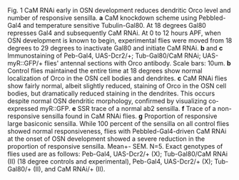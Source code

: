 Fig. 1
CaM RNAi early in OSN development reduces dendritic Orco level and number of responsive sensilla. **a** CaM knockdown scheme using Pebbled-Gal4 and temperature sensitive Tubulin-Gal80. At 18 degrees Gal80 represses Gal4 and subsequently CaM RNAi. At 0 to 12 hours APF, when OSN development is known to begin, experimental flies were moved from 18 degrees to 29 degrees to inactivate Gal80 and initiate CaM RNAi. **b** and **c** Immunostaining of Peb-Gal4, UAS-Dcr2/+; Tub-Gal80/CaM RNAi; UAS-myR::GFP/+ flies' antennal sections with Orco antibody. Scale bars: 10um. **b** Control flies maintained the entire time at 18 degrees show normal localization of Orco in the OSN cell bodies and dendrites. **c** CaM RNAi flies show fairly normal, albeit slightly reduced, staining of Orco in the OSN cell bodies, but dramatically reduced staining in the dendrites. This occurs despite normal OSN dendritic morphology, confirmed by visualizing co-expressed myR::GFP. **e** SSR trace of a normal ab2 sensilla. **f** Trace of a non-responsive sensilla found in CaM RNAi flies. **g** Proportion of responsive large basiconic sensilla. While 100 percent of the sensilla on all control flies showed normal responsiveness, flies with Pebbled-Gal4-driven CaM RNAi at the onset of OSN development showed a severe reduction in the proportion of responsive sensilla. Mean+- SEM. N=5. Exact genotypes of flies used are as follows: Peb-Gal4, UAS-Dcr2/+ (X); Tub-Gal80/CaM RNAi (II) (18 degree controls and experimental), Peb-Gal4, UAS-Dcr2/+ (X); Tub-Gal80/+ (II), and CaM RNAi/+ (II).